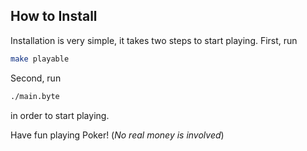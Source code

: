 ## How to Install

Installation is very simple, it takes two steps to start playing.
First, run
```sh
make playable
```

Second, run 
```bash
./main.byte
```
in order to start playing.

Have fun playing Poker!
(*No real money is involved*)